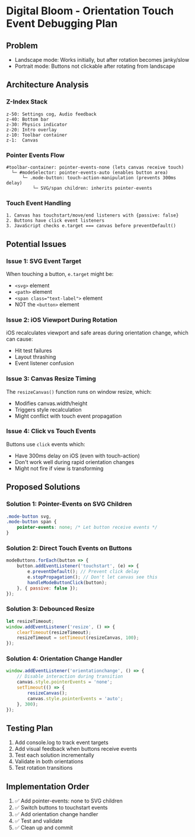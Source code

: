 # Digital Bloom - Orientation Touch Event Debugging Plan

## Problem
- Landscape mode: Works initially, but after rotation becomes janky/slow
- Portrait mode: Buttons not clickable after rotating from landscape

## Architecture Analysis

### Z-Index Stack
```
z-50: Settings cog, Audio feedback
z-40: Bottom bar
z-30: Physics indicator
z-20: Intro overlay
z-10: Toolbar container
z-1:  Canvas
```

### Pointer Events Flow
```
#toolbar-container: pointer-events-none (lets canvas receive touch)
  └─ #modeSelector: pointer-events-auto (enables button area)
      └─ .mode-button: touch-action-manipulation (prevents 300ms delay)
          └─ SVG/span children: inherits pointer-events
```

### Touch Event Handling
```
1. Canvas has touchstart/move/end listeners with {passive: false}
2. Buttons have click event listeners
3. JavaScript checks e.target === canvas before preventDefault()
```

## Potential Issues

### Issue 1: SVG Event Target
When touching a button, `e.target` might be:
- `<svg>` element
- `<path>` element
- `<span class="text-label">` element
- NOT the `<button>` element

### Issue 2: iOS Viewport During Rotation
iOS recalculates viewport and safe areas during orientation change, which can cause:
- Hit test failures
- Layout thrashing
- Event listener confusion

### Issue 3: Canvas Resize Timing
The `resizeCanvas()` function runs on window resize, which:
- Modifies canvas.width/height
- Triggers style recalculation
- Might conflict with touch event propagation

### Issue 4: Click vs Touch Events
Buttons use `click` events which:
- Have 300ms delay on iOS (even with touch-action)
- Don't work well during rapid orientation changes
- Might not fire if view is transforming

## Proposed Solutions

### Solution 1: Pointer-Events on SVG Children
```css
.mode-button svg,
.mode-button span {
    pointer-events: none; /* Let button receive events */
}
```

### Solution 2: Direct Touch Events on Buttons
```javascript
modeButtons.forEach(button => {
    button.addEventListener('touchstart', (e) => {
        e.preventDefault(); // Prevent click delay
        e.stopPropagation(); // Don't let canvas see this
        handleModeButtonClick(button);
    }, { passive: false });
});
```

### Solution 3: Debounced Resize
```javascript
let resizeTimeout;
window.addEventListener('resize', () => {
    clearTimeout(resizeTimeout);
    resizeTimeout = setTimeout(resizeCanvas, 100);
});
```

### Solution 4: Orientation Change Handler
```javascript
window.addEventListener('orientationchange', () => {
    // Disable interaction during transition
    canvas.style.pointerEvents = 'none';
    setTimeout(() => {
        resizeCanvas();
        canvas.style.pointerEvents = 'auto';
    }, 300);
});
```

## Testing Plan

1. Add console.log to track event targets
2. Add visual feedback when buttons receive events
3. Test each solution incrementally
4. Validate in both orientations
5. Test rotation transitions

## Implementation Order

1. ✅ Add pointer-events: none to SVG children
2. ✅ Switch buttons to touchstart events
3. ✅ Add orientation change handler
4. ✅ Test and validate
5. ✅ Clean up and commit
